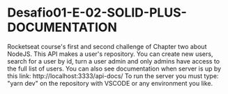 # Desafio01-E-02-SOLID-PLUS-DOCUMENTATION
Rocketseat course's first and second challenge of Chapter two about NodeJS. 
This API makes a user's repository. 
You can create new users, search for a user by id, turn a user admin and only admins have access to the full list of users.
You can also see documentation when server is up by this link: http://localhost:3333/api-docs/
To run the server you must type: "yarn dev" on the repository with VSCODE or any environment you like.
